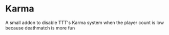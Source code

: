 # Karma
A small addon to disable TTT's Karma system when the player count is low because deathmatch is more fun
